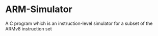 # ARM-Simulator
A C program which is an instruction-level simulator for a subset of the ARMv8 instruction set
